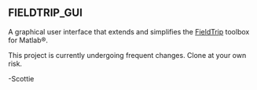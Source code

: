 FIELDTRIP_GUI
-------------

A graphical user interface that extends and simplifies the [FieldTrip](http://fieldtrip.fcdonders.nl/) toolbox for Matlab®.

This project is currently undergoing frequent changes. Clone at your own risk.

-Scottie